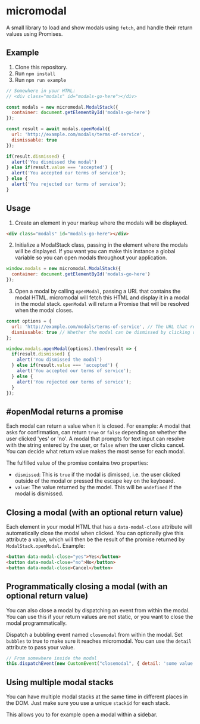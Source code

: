 # micromodal

A small library to load and show modals using `fetch`, and handle their return values using Promises.

## Example

1. Clone this repository.
2. Run `npm install`
3. Run `npm run example`

```javascript
// Somewhere in your HTML:
// <div class="modals" id="modals-go-here"></div>

const modals = new micromodal.ModalStack({
  container: document.getElementById('modals-go-here')
});

const result = await modals.openModal({
  url: 'http://example.com/modals/terms-of-service',
  dismissable: true
});

if(result.dismissed) {
  alert('You dismissed the modal')
} else if(result.value === 'accepted') {
  alert('You accepted our terms of service');
} else {
  alert('You rejected our terms of service');
}
```

## Usage

1. Create an element in your markup where the modals will be displayed.
```html
<div class="modals" id="modals-go-here"></div>
```

2. Initialize a ModalStack class, passing in the element where the modals will be displayed.
If you want you can make this instance a global variable so you can open modals throughout your application.
```javascript
window.modals = new micromodal.ModalStack({
  container: document.getElementById('modals-go-here')
});
```

3. Open a modal by calling `openModal`, passing a URL that contains the modal HTML.
micromodal will fetch this HTML and display it in a modal in the modal stack.
`openModal` will return a Promise that will be resolved when the modal closes.
```javascript
const options = {
  url: 'http://example.com/modals/terms-of-service', // The URL that returns the modal content.
  dismissable: true // Whether the modal can be dismissed by clicking outside it or pressing ESC.
};

window.modals.openModal(options).then(result => {
  if(result.dismissed) {
    alert('You dismissed the modal')
  } else if(result.value === 'accepted') {
    alert('You accepted our terms of service');
  } else {
    alert('You rejected our terms of service');
  }
});
```

## #openModal returns a promise
Each modal can return a value when it is closed. For example: A modal that asks for confirmation,
can return `true` or `false` depending on whether the user clicked 'yes' or 'no'.
A modal that prompts for text input can resolve with the string entered by the user, or `false` when the user clicks cancel.
You can decide what return value makes the most sense for each modal.

The fulfilled value of the promise contains two properties:
- `dismissed`: This is `true` if the modal is dimissed, i.e. the user clicked outside of the modal or pressed the escape key on the keyboard.
- `value`: The value returned by the model. This will be `undefined` if the modal is dismissed.

## Closing a modal (with an optional return value)
Each element in your modal HTML that has a `data-modal-close` attribute will automatically close the modal when clicked.
You can optionally give this attribute a value, which will then be the result of the promise returned by `ModalStack.openModal`. Example:

```html
<button data-modal-close="yes">Yes</button>
<button data-modal-close="no">No</button>
<button data-modal-close>Cancel</button>
```

## Programmatically closing a modal (with an optional return value)
You can also close a modal by dispatching an event from within the modal. You can use this if your return values are not static,
or you want to close the modal programmatically.

Dispatch a bubbling event named `closemodal` from within the modal. Set `bubbles` to true to make sure it reaches micromodal.
You can use the `detail` attribute to pass your value.

```javascript
// From somewhere inside the modal
this.dispatchEvent(new CustomEvent("closemodal", { detail: 'some value', bubbles: true }));
```

## Using multiple modal stacks
You can have multiple modal stacks at the same time in different places in the DOM.
Just make sure you use a unique `stackid` for each stack.

This allows you to for example open a modal within a sidebar.
